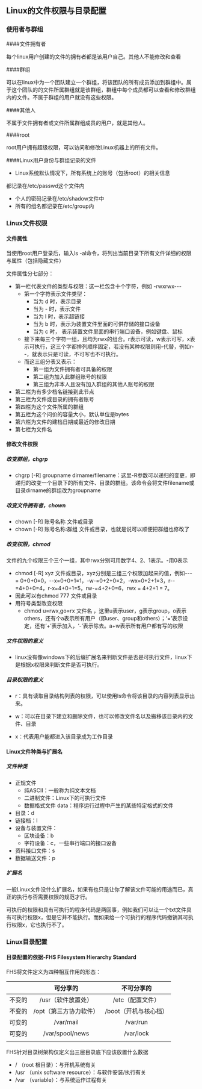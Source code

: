 ## Linux的文件权限与目录配置

### 使用者与群组

####文件拥有者

每个linux用户创建的文件的拥有者都是该用户自己。其他人不能修改和查看

####群组

可以在linux中为一个团队建立一个群组，将该团队的所有成员添加到群组中。属于这个团队的的文件所属群组就是该群组，群组中每个成员都可以查看和修改群组内的文件。不属于群组的用户就没有这些权限。

####其他人

不属于文件拥有者或文件所属群组成员的用户，就是其他人。

####root

root用户拥有超级权限，可以访问和修改Linux机器上的所有文件。

####Linux用户身份与群组记录的文件

- Linux系统默认情况下，所有系统上的账号（包括root）的相关信息

都记录在/etc/passwd这个文件内

- 个人的密码记录在/etc/shadow文件中
- 所有的组名都记录在/etc/group内

### Linux文件权限

#### 文件属性

当使用root用户登录后，输入ls -al命令，将列出当前目录下所有文件详细的权限与属性（包括隐藏文件）

文件属性分七部分：

- 第一栏代表文件的类型与权限：这一栏包含十个字符，例如 -rwxrwx---
  - 第一个字符表示文件类型：
    - 当为 d 时，表示目录
    - 当为 - 时，表示文件
    - 当为 l 时，表示超链接
    - 当为 b 时，表示为装置文件里面的可供存储的接口设备
    - 当为 c 时， 表示装置文件里面的串行端口设备，例如键盘、鼠标
  - 接下来每三个字符一组，且均为rwx的组合。r表示可读，w表示可写，x表示可执行，这三个字都排列顺序固定，若没有某种权限则用-代替，例如r--，就表示只是可读，不可写也不可执行。
  - 而这三组分表又表示：
    - 第一组为文件拥有者可具备的权限
    - 第二组为加入此群组账号的权限
    - 第三组为非本人且没有加入群组的其他人账号的权限
- 第二栏为有多少档名链接到此节点
- 第三栏为文件或目录的拥有者账号
- 第四栏为这个文件所属的群组
- 第五栏为这个问价的容量大小，默认单位是bytes
- 第六栏为文件的建档日期或最近的修改日期
- 第七栏为文件名

#### 修改文件权限

##### 改变群组，chgrp

- chgrp [-R] groupname dirname/filename：这里-R参数可以递归的变更，即递归的改变一个目录下的所有文件、目录的群组。该命令会将文件filename或目录dirname的群组改为groupname

##### 改变文件拥有者，chown 

- chown [-R] 账号名称 文件或目录
- chown [-R] 账号名称:群组 文件或目录，也就是说可以顺便把群组也修改了

##### 改变权限，chmod

文件的九个权限三个三个一组，其中rwx分别可用数字4、2、1表示。-用0表示

- chmod [-R] xyz 文件或目录，xyz分别是三组三个权限加起来的值，例如--- = 0+0+0=0，--x=0+0+1=1，-w-=0+2+0=2，-wx=0+2+1=3，r--=4+0+0=4，r-x=4+0+1=5，rw-=4+2+0=6，rwx = 4+2+1 = 7。
- 因此可以有chmod 777 文件或目录
- 用符号类型改变权限
  - chmod u=rwx,go=rx 文件名 ，这里u表示user，g表示group，o表示others，还有个a表示所有用户（即user、group和others）；‘=’表示设定，还有‘+’表示加入，‘-’表示除去。a+w表示所有用户都有写的权限

##### 文件权限的意义

- linux没有像windows下的后缀扩展名来判断文件是否是可执行文件，linux下是根据x权限来判断文件是否可执行。

##### 目录权限的意义

- r：具有读取目录结构列表的权限，可以使用ls命令将该目录的内容列表显示出来。


- w：可以在目录下建立和删除文件，也可以修改文件名以及搬移该目录内的文件、目录
- x：代表用户能都进入该目录成为工作目录

#### Linux文件种类与扩展名

##### 文件种类

- 正规文件
  - 纯ASCII：一般称为纯文本文档
  - 二进制文件：Linux下的可执行文件
  - 数据格式文件 data：程序运行过程中产生的某些特定格式的文件
- 目录：d
- 链接档：l
- 设备与装置文件：
  - 区块设备：b
  - 字符设备：c，一些串行端口的接口设备
- 资料接口文件：s
- 数据输送文件：p

##### 扩展名

一般Linux文件没什么扩展名，如果有也只是让你了解该文件可能的用途而已，真正的执行与否需要权限的规范才行。

可执行的权限和具有可执行的程序代码是两回事，例如我们可以让一个txt文件具有可执行权限x，但是它并不能执行。而如果给一个可执行的程序代码撤销其可执行权限x，它也执行不了。

### Linux目录配置

#### 目录配置的依据-FHS Filesystem Hierarchy Standard

FHS将文件定义为四种相互作用的形态：

|      |      可分享的       |     不可分享的     |
| :--: | :-------------: | :-----------: |
| 不变的  |   /usr（软件放置处）   |  /etc（配置文件）   |
| 不变的  |  /opt（第三方协力软件）  | /boot（开机与核心档） |
| 可变的  |    /var/mail    |   /var/run    |
| 可变的  | /var/spool/news |   /var/lock   |
|      |                 |               |

FHS针对目录树架构仅定义出三层目录底下应该放置什么数据

- / （root 根目录）：与开机系统有关
- /usr （unix software resource）：与软件安装/执行有关
- /var （variable）：与系统运作过程有关

